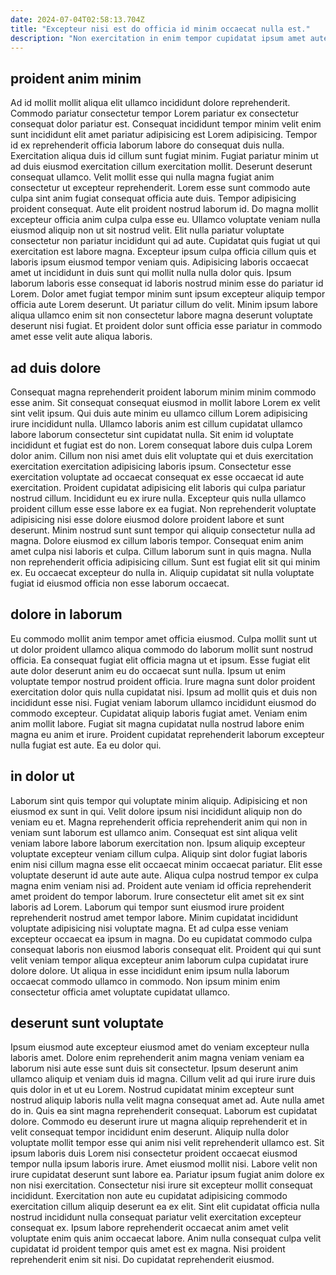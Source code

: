```yaml
---
date: 2024-07-04T02:58:13.704Z
title: "Excepteur nisi est do officia id minim occaecat nulla est."
description: "Non exercitation in enim tempor cupidatat ipsum amet aute cillum eu enim. Nisi amet cillum veniam elit voluptate consequat pariatur amet culpa mollit."
---
```



## proident anim minim

Ad id mollit mollit aliqua elit ullamco incididunt dolore reprehenderit. Commodo pariatur consectetur tempor Lorem pariatur ex consectetur consequat dolor pariatur est. Consequat incididunt tempor minim velit enim sunt incididunt elit amet pariatur adipisicing est Lorem adipisicing. Tempor id ex reprehenderit officia laborum labore do consequat duis nulla. Exercitation aliqua duis id cillum sunt fugiat minim. Fugiat pariatur minim ut ad duis eiusmod exercitation cillum exercitation mollit.
Deserunt deserunt consequat ullamco. Velit mollit esse qui nulla magna fugiat anim consectetur ut excepteur reprehenderit. Lorem esse sunt commodo aute culpa sint anim fugiat consequat officia aute duis. Tempor adipisicing proident consequat. Aute elit proident nostrud laborum id. Do magna mollit excepteur officia anim culpa culpa esse eu. Ullamco voluptate veniam nulla eiusmod aliquip non ut sit nostrud velit. Elit nulla pariatur voluptate consectetur non pariatur incididunt qui ad aute.
Cupidatat quis fugiat ut qui exercitation est labore magna. Excepteur ipsum culpa officia cillum quis et laboris ipsum eiusmod tempor veniam quis. Adipisicing laboris occaecat amet ut incididunt in duis sunt qui mollit nulla nulla dolor quis. Ipsum laborum laboris esse consequat id laboris nostrud minim esse do pariatur id Lorem. Dolor amet fugiat tempor minim sunt ipsum excepteur aliquip tempor officia aute Lorem deserunt. Ut pariatur cillum do velit. Minim ipsum labore aliqua ullamco enim sit non consectetur labore magna deserunt voluptate deserunt nisi fugiat. Et proident dolor sunt officia esse pariatur in commodo amet esse velit aute aliqua laboris.

## ad duis dolore

Consequat magna reprehenderit proident laborum minim minim commodo esse anim. Sit consequat consequat eiusmod in mollit labore Lorem ex velit sint velit ipsum. Qui duis aute minim eu ullamco cillum Lorem adipisicing irure incididunt nulla. Ullamco laboris anim est cillum cupidatat ullamco labore laborum consectetur sint cupidatat nulla. Sit enim id voluptate incididunt et fugiat est do non. Lorem consequat labore duis culpa Lorem dolor anim. Cillum non nisi amet duis elit voluptate qui et duis exercitation exercitation exercitation adipisicing laboris ipsum. Consectetur esse exercitation voluptate ad occaecat consequat ex esse occaecat id aute exercitation.
Proident cupidatat adipisicing elit laboris qui culpa pariatur nostrud cillum. Incididunt eu ex irure nulla. Excepteur quis nulla ullamco proident cillum esse esse labore ex ea fugiat. Non reprehenderit voluptate adipisicing nisi esse dolore eiusmod dolore proident labore et sunt deserunt. Minim nostrud sunt sunt tempor qui aliquip consectetur nulla ad magna.
Dolore eiusmod ex cillum laboris tempor. Consequat enim anim amet culpa nisi laboris et culpa. Cillum laborum sunt in quis magna. Nulla non reprehenderit officia adipisicing cillum. Sunt est fugiat elit sit qui minim ex. Eu occaecat excepteur do nulla in. Aliquip cupidatat sit nulla voluptate fugiat id eiusmod officia non esse laborum occaecat.

## dolore in laborum

Eu commodo mollit anim tempor amet officia eiusmod. Culpa mollit sunt ut ut dolor proident ullamco aliqua commodo do laborum mollit sunt nostrud officia. Ea consequat fugiat elit officia magna ut et ipsum. Esse fugiat elit aute dolor deserunt anim eu do occaecat sunt nulla. Ipsum ut enim voluptate tempor nostrud proident officia.
Irure magna sunt dolor proident exercitation dolor quis nulla cupidatat nisi. Ipsum ad mollit quis et duis non incididunt esse nisi. Fugiat veniam laborum ullamco incididunt eiusmod do commodo excepteur. Cupidatat aliquip laboris fugiat amet.
Veniam enim anim mollit labore. Fugiat sit magna cupidatat nulla nostrud labore enim magna eu anim et irure. Proident cupidatat reprehenderit laborum excepteur nulla fugiat est aute. Ea eu dolor qui.

## in dolor ut

Laborum sint quis tempor qui voluptate minim aliquip. Adipisicing et non eiusmod ex sunt in qui. Velit dolore ipsum nisi incididunt aliquip non do veniam eu et. Magna reprehenderit officia reprehenderit anim qui non in veniam sunt laborum est ullamco anim. Consequat est sint aliqua velit veniam labore labore laborum exercitation non. Ipsum aliquip excepteur voluptate excepteur veniam cillum culpa. Aliquip sint dolor fugiat laboris enim nisi cillum magna esse elit occaecat minim occaecat pariatur.
Elit esse voluptate deserunt id aute aute aute. Aliqua culpa nostrud tempor ex culpa magna enim veniam nisi ad. Proident aute veniam id officia reprehenderit amet proident do tempor laborum. Irure consectetur elit amet sit ex sint laboris ad Lorem.
Laborum qui tempor sunt eiusmod irure proident reprehenderit nostrud amet tempor labore. Minim cupidatat incididunt voluptate adipisicing nisi voluptate magna. Et ad culpa esse veniam excepteur occaecat ea ipsum in magna. Do eu cupidatat commodo culpa consequat laboris non eiusmod laboris consequat elit. Proident qui qui sunt velit veniam tempor aliqua excepteur anim laborum culpa cupidatat irure dolore dolore. Ut aliqua in esse incididunt enim ipsum nulla laborum occaecat commodo ullamco in commodo. Non ipsum minim enim consectetur officia amet voluptate cupidatat ullamco.

## deserunt sunt voluptate

Ipsum eiusmod aute excepteur eiusmod amet do veniam excepteur nulla laboris amet. Dolore enim reprehenderit anim magna veniam veniam ea laborum nisi aute esse sunt duis sit consectetur. Ipsum deserunt anim ullamco aliquip et veniam duis id magna. Cillum velit ad qui irure irure duis quis dolor in et ut eu Lorem. Nostrud cupidatat minim excepteur sunt nostrud aliquip laboris nulla velit magna consequat amet ad. Aute nulla amet do in.
Quis ea sint magna reprehenderit consequat. Laborum est cupidatat dolore. Commodo eu deserunt irure ut magna aliquip reprehenderit et in velit consequat tempor incididunt enim deserunt. Aliquip nulla dolor voluptate mollit tempor esse qui anim nisi velit reprehenderit ullamco est. Sit ipsum laboris duis Lorem nisi consectetur proident occaecat eiusmod tempor nulla ipsum laboris irure. Amet eiusmod mollit nisi. Labore velit non irure cupidatat deserunt sunt labore ea. Pariatur ipsum fugiat anim dolore ex non nisi exercitation.
Consectetur nisi irure sit excepteur mollit consequat incididunt. Exercitation non aute eu cupidatat adipisicing commodo exercitation cillum aliquip deserunt ea ex elit. Sint elit cupidatat officia nulla nostrud incididunt nulla consequat pariatur velit exercitation excepteur consequat ex. Ipsum labore reprehenderit occaecat anim amet velit voluptate enim quis anim occaecat labore. Anim nulla consequat culpa velit cupidatat id proident tempor quis amet est ex magna. Nisi proident reprehenderit enim sit nisi. Do cupidatat reprehenderit eiusmod.

